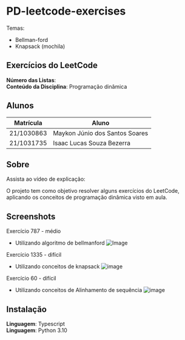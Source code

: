 # PD-leetcode-exercises

Temas:

-  Bellman-ford
-  Knapsack (mochila)


## Exercícios do LeetCode

**Número das Listas**:  <br>
**Conteúdo da Disciplina**: Programação dinâmica<br>

## Alunos

| Matrícula  | Aluno                          |
| ---------- | ------------------------------ |
| 21/1030863 | Maykon Júnio dos Santos Soares |
| 21/1031735 | Isaac Lucas Souza Bezerra      |

## Sobre

Assista ao vídeo de explicação: 

O projeto tem como objetivo resolver alguns exercícios do LeetCode, aplicando os conceitos de programação dinâmica visto em aula.

## Screenshots
Exercício 787 - médio
-  Utilizando algoritmo de bellmanford
![Image](https://github.com/user-attachments/assets/9a2932e0-8d83-4d63-a024-c85953c1457b)

Exercício 1335 - difícil
- Utilizando conceitos de knapsack
![image](https://github.com/user-attachments/assets/e4bda2f2-9690-4e5a-a9c3-d11f1eae8847)

Exercício 60 - difícil
- Utilizando conceitos de Alinhamento de sequência
![image](https://github.com/user-attachments/assets/62cd8558-520e-414f-9e07-9295c4fb483b)


## Instalação

**Linguagem**: Typescript<br>
**Linguagem**: Python 3.10<br>
